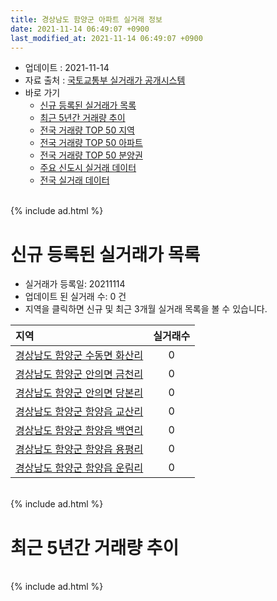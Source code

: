 ```yaml
---
title: 경상남도 함양군 아파트 실거래 정보
date: 2021-11-14 06:49:07 +0900
last_modified_at: 2021-11-14 06:49:07 +0900
---
```


* 업데이트 : 2021-11-14
* 자료 출처 : [국토교통부 실거래가 공개시스템](http://rt.molit.go.kr)
* 바로 가기
    * [신규 등록된 실거래가 목록](#신규-등록된-실거래가-목록)
    * [최근 5년간 거래량 추이](#최근-5년간-거래량-추이)
    * [전국 거래량 TOP 50 지역](https://inasie.github.io/apt-trade-info/최근-3개월-전국에서-가장-거래가-많이-발생한-지역)
    * [전국 거래량 TOP 50 아파트](https://inasie.github.io/apt-trade-info/최근-3개월-전국에서-가장-거래가-많이-발생한-아파트)
    * [전국 거래량 TOP 50 분양권](https://inasie.github.io/apt-trade-info/최근-3개월-전국에서-가장-거래가-많이-발생한-분양권)
    * [주요 신도시 실거래 데이터](https://inasie.github.io/apt-trade-info/주요-신도시)
    * [전국 실거래 데이터](https://inasie.github.io/apt-trade-info/전국)

<br>
{% include ad.html %}
<br>

# 신규 등록된 실거래가 목록
* 실거래가 등록일: 20211114
* 업데이트 된 실거래 수: 0 건
* 지역을 클릭하면 신규 및 최근 3개월 실거래 목록을 볼 수 있습니다.


|지역|실거래수|
|:---|:---:|
|[경상남도 함양군 수동면 화산리](https://inasie.github.io/apt-trade-info/경상남도-함양군-수동면-화산리)|0|
|[경상남도 함양군 안의면 금천리](https://inasie.github.io/apt-trade-info/경상남도-함양군-안의면-금천리)|0|
|[경상남도 함양군 안의면 당본리](https://inasie.github.io/apt-trade-info/경상남도-함양군-안의면-당본리)|0|
|[경상남도 함양군 함양읍 교산리](https://inasie.github.io/apt-trade-info/경상남도-함양군-함양읍-교산리)|0|
|[경상남도 함양군 함양읍 백연리](https://inasie.github.io/apt-trade-info/경상남도-함양군-함양읍-백연리)|0|
|[경상남도 함양군 함양읍 용평리](https://inasie.github.io/apt-trade-info/경상남도-함양군-함양읍-용평리)|0|
|[경상남도 함양군 함양읍 운림리](https://inasie.github.io/apt-trade-info/경상남도-함양군-함양읍-운림리)|0|


<br>
{% include ad.html %}
<br>

# 최근 5년간 거래량 추이


<div style="width:100%;">
    <canvas id="deal_progress" height="200"></canvas>
</div>

<script>
new Chart(document.getElementById("deal_progress"), {
    type: 'line',
    data: {
        labels: ['201611','201612','201701','201702','201703','201704','201705','201706','201707','201708','201709','201710','201711','201712','201801','201802','201803','201804','201805','201806','201807','201808','201809','201810','201811','201812','201901','201902','201903','201904','201905','201906','201907','201908','201909','201910','201911','201912','202001','202002','202003','202004','202005','202006','202007','202008','202009','202010','202011','202012','202101','202102','202103','202104','202105','202106','202107','202108','202109','202110','202111'],
        datasets: [{
            label: '매매',
            pointRadius: 1,
            data: [10, 10, 12, 9, 15, 12, 17, 12, 13, 13, 6, 5, 8, 6, 7, 6, 8, 8, 2, 4, 7, 5, 4, 10, 7, 8, 12, 6, 15, 33, 21, 18, 9, 13, 17, 8, 9, 11, 11, 12, 12, 14, 8, 6, 17, 10, 9, 11, 16, 11, 17, 12, 15, 25, 29, 15, 10, 16, 13, 10, 3],
            borderColor: "rgba(255, 201, 14, 1)",
            backgroundColor: "rgba(255, 201, 14, 0.5)",
            fill: false,
            lineTension: 0
        },{
            label: '전월세',
            pointRadius: 1,
            data: [7, 8, 5, 6, 2, 2, 4, 1, 4, 3, 2, 3, 2, 2, 6, 2, 4, 2, 6, 4, 1, 2, 1, 3, 2, 2, 5, 6, 6, 16, 22, 14, 13, 8, 7, 3, 2, 3, 2, 6, 3, 4, 2, 2, 5, 6, 0, 4, 4, 3, 3, 5, 5, 14, 6, 5, 9, 3, 0, 3, 0],
            borderColor: "rgba(0, 141, 185, 1)",
            backgroundColor: "rgba(0, 141, 185, 0.5)",
            fill: false,
            lineTension: 0
        }
        ]
    },
    options: {
        responsive: true,
        title: {
            display: false
        },
        tooltips: {
            mode: 'index',
            intersect: false
        },
        hover: {
            mode: 'nearest',
            intersect: true
        },
        scales: {
            xAxes: [{
                display: true,
                scaleLabel: {
                    display: true,
                    labelString: '년/월'
                }
            }],
            yAxes: [{
                display: true,
                ticks: {
                    suggestedMin: 0,
                },
                scaleLabel: {
                    display: true,
                    labelString: '실거래 수'
                }
            }]
        }
    }
});

</script>


<br>
{% include ad.html %}
<br>


